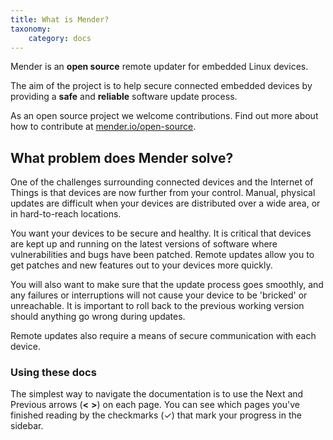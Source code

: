 ```yaml
---
title: What is Mender?
taxonomy:
    category: docs
---
```


Mender is an **open source** remote updater for embedded Linux devices.

The aim of the project is to help secure connected embedded devices by providing a **safe** and **reliable** software update process.

As an open source project we welcome contributions. Find out more about how to contribute at [mender.io/open-source](https://mender.io/open-source?target=_blank).


## What problem does Mender solve?

One of the challenges surrounding connected devices and the Internet of Things is that devices are now further from your control. Manual, physical updates are difficult when your devices are distributed over a wide area, or in hard-to-reach locations.

You want your devices to be secure and healthy. It is critical that devices are kept up and running on the latest versions of software where vulnerabilities and bugs have been patched. Remote updates allow you to get patches and new features out to your devices more quickly.

You will also want to make sure that the update process goes smoothly, and any failures or interruptions will not cause your device to be 'bricked' or unreachable. It is important to roll back to the previous working version should anything go wrong during updates.

Remote updates also require a means of secure communication with each device.


### Using these docs

The simplest way to navigate the documentation is to use the Next and Previous arrows (**<**   **>**) on each page. You can see which pages you've finished reading by the checkmarks (✓) that mark your progress in the sidebar.
